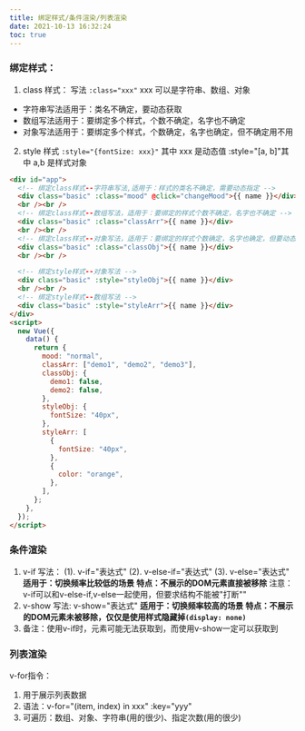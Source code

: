 ```yaml
---
title: 绑定样式/条件渲染/列表渲染
date: 2021-10-13 16:32:24
toc: true
---
```


### 绑定样式：

1. class 样式：
   写法 `:class="xxx"` xxx 可以是字符串、数组、对象

- 字符串写法适用于：类名不确定，要动态获取
- 数组写法适用于：要绑定多个样式，个数不确定，名字也不确定
- 对象写法适用于：要绑定多个样式，个数确定，名字也确定，但不确定用不用

2. style 样式
   `:style="{fontSize: xxx}"` 其中 xxx 是动态值
   :style="[a, b]"其中 a,b 是样式对象

```html
<div id="app">
  <!-- 绑定class样式--字符串写法,适用于：样式的类名不确定，需要动态指定 -->
  <div class="basic" :class="mood" @click="changeMood">{{ name }}</div>
  <br /><br />
  <!-- 绑定class样式--数组写法，适用于：要绑定的样式个数不确定，名字也不确定 -->
  <div class="basic" :class="classArr">{{ name }}</div>
  <br /><br />
  <!-- 绑定class样式--对象写法，适用于：要绑定的样式个数确定，名字也确定，但要动态决定用不用 -->
  <div class="basic" :class="classObj">{{ name }}</div>
  <br /><br />

  <!-- 绑定style样式--对象写法 -->
  <div class="basic" :style="styleObj">{{ name }}</div>
  <br /><br />
  <!-- 绑定style样式--数组写法 -->
  <div class="basic" :style="styleArr">{{ name }}</div>
</div>
<script>
  new Vue({
    data() {
      return {
        mood: "normal",
        classArr: ["demo1", "demo2", "demo3"],
        classObj: {
          demo1: false,
          demo2: false,
        },
        styleObj: {
          fontSize: "40px",
        },
        styleArr: [
          {
            fontSize: "40px",
          },
          {
            color: "orange",
          },
        ],
      };
    },
  });
</script>
```

### 条件渲染
1. v-if
写法：
  (1). v-if="表达式"
  (2). v-else-if="表达式"
  (3). v-else="表达式"
  **适用于：切换频率比较低的场景**
  **特点：不展示的DOM元素直接被移除**
  注意：v-if可以和v-else-if,v-else一起使用，但要求结构不能被"打断""
2. v-show
写法: v-show="表达式"
**适用于：切换频率较高的场景**
**特点：不展示的DOM元素未被移除，仅仅是使用样式隐藏掉`(display: none)`**
3. 备注：使用v-if时，元素可能无法获取到，而使用v-show一定可以获取到

### 列表渲染
v-for指令：
1. 用于展示列表数据
2. 语法：v-for="(item, index) in xxx" :key="yyy"
3. 可遍历：数组、对象、字符串(用的很少)、指定次数(用的很少)
